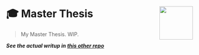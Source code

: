 # 🎓 Master Thesis <img width=90 align="right" src="https://www.uni-potsdam.de/fileadmin/projects/zim/images/logos/Unilogo.svg">
> My Master Thesis. WIP.  

***See the actual writup in [this other repo](https://github.com/moritzwilksch/MasterThesisWriting)***
